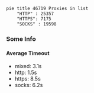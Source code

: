
```mermaid
pie title 46719 Proxies in list
    "HTTP" : 25357
    "HTTPS": 7175
    "SOCKS" : 19598
```

### Some Info
#### Average Timeout

- mixed: 3.1s
- http: 1.5s
- https: 8.5s
- socks: 6.2s